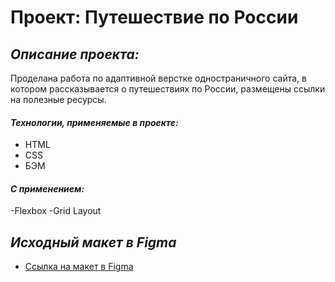 # Проект: Путешествие по России
## *Описание проекта:*
Проделана работа по адаптивной верстке одностраничного сайта, в котором рассказывается о путешествиях по России,  размещены ссылки на полезные ресурсы.
#### *Технологии, применяемые в проекте:*  
- HTML  
- CSS  
- БЭМ
#### *С применением:*
-Flexbox
-Grid Layout 

## *Исходный макет в Figma*
* [Ссылка на макет в Figma](https://www.figma.com/file/5S2WSbEFL6awjVWJ0NWL8Q/Sprint-3_-Russia-_-desktop-mobile?node-id=28503%3A0)